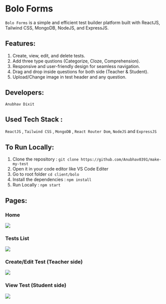 # Bolo Forms

`Bolo Forms` is a simple and efficient test builder platform built with ReactJS, Tailwind CSS, MongoDB, NodeJS, and ExpressJS.

## Features: 

1. Create, view, edit, and delete tests.
2. Add three type qustions (Categorize, Cloze, Comprehension).
3. Responsive and user-friendly design for seamless navigation.
4. Drag and drop inside questions for both side (Teacher & Student).
5. Upload/Change image in test header and any question.

## Developers:

`Anubhav Dixit`

## Used Tech Stack :

`ReactJS` , `Tailwind CSS` , `MongoDB` , `React Router Dom`, `NodeJS` and `ExpressJS` 

## To Run Locally:

1. Clone the repository : `git clone https://github.com/Anubhav0391/make-my-test`
2. Open it in your code editor like VS Code Editer
3. Go to root folder `cd client/bolo`
4. Install the dependencies : `npm install`
5. Run Locally : `npm start`

## Pages:

### Home 
<img src="https://i.ibb.co/LzdH2fb/Screenshot-48.png"/>

### Tests List
<img src="https://i.ibb.co/7k6RCTz/Screenshot-49.png"/>

### Create/Edit Test (Teacher side)
<img src="https://i.ibb.co/7vS8RMy/Screenshot-50.png"/>

### View Test (Student side) 
<img src="https://i.ibb.co/bHPWp4h/Screenshot-51.png"/>
